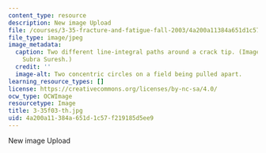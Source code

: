 ```yaml
---
content_type: resource
description: New image Upload
file: /courses/3-35-fracture-and-fatigue-fall-2003/4a200a11384a651d1c57f219185d5ee9_3-35f03-th.jpg
file_type: image/jpeg
image_metadata:
  caption: Two different line-integral paths around a crack tip. (Image courtesy of
    Subra Suresh.)
  credit: ''
  image-alt: Two concentric circles on a field being pulled apart.
learning_resource_types: []
license: https://creativecommons.org/licenses/by-nc-sa/4.0/
ocw_type: OCWImage
resourcetype: Image
title: 3-35f03-th.jpg
uid: 4a200a11-384a-651d-1c57-f219185d5ee9
---
```

New image Upload